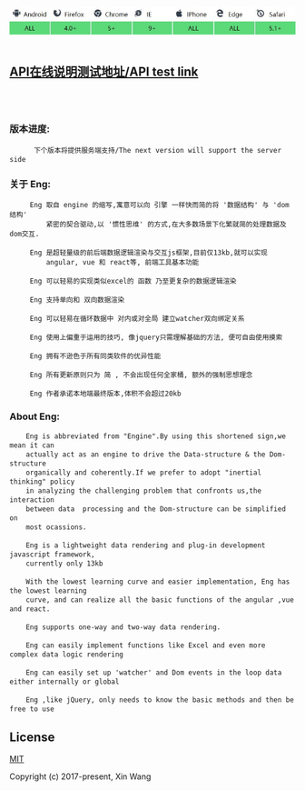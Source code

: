 
![](https://github.com/343830384/Eng/blob/master/img/JR.jpg)
<br>
<br>
## [API在线说明测试地址/API test link](http://59.110.153.171)
<br>
<br> 

### 版本进度:
          下个版本将提供服务端支持/The next version will support the server side

### 关于 Eng:
         Eng 取自 engine 的缩写,寓意可以向 引擎 一样快而简的将 '数据结构' 与 'dom结构'
             紧密的契合驱动,以 '惯性思维' 的方式,在大多数场景下化繁就简的处理数据及dom交互.

         Eng 是超轻量级的前后端数据逻辑渲染与交互js框架,目前仅13kb,就可以实现 
             angular, vue 和 react等, 前端工具基本功能
                    
         Eng 可以轻易的实现类似excel的 函数 乃至更复杂的数据逻辑渲染
         
         Eng 支持单向和 双向数据渲染
         
         Eng 可以轻易在循环数据中 对内或对全局 建立watcher双向绑定关系
         
         Eng 使用上偏重于运用的技巧, 像jquery只需理解基础的方法, 便可自由使用摸索
         
         Eng 拥有不逊色于所有同类软件的优异性能
         
         Eng 所有更新原则只为 简 , 不会出现任何全家桶, 额外的强制思想理念
         
         Eng 作者承诺本地端最终版本,体积不会超过20kb
### About Eng:

        Eng is abbreviated from "Engine".By using this shortened sign,we mean it can
        actually act as an engine to drive the Data-structure & the Dom-structure 
        organically and coherently.If we prefer to adopt "inertial thinking" policy 
        in analyzing the challenging problem that confronts us,the interaction 
        between data  processing and the Dom-structure can be simplified on 
        most ocassions.

        Eng is a lightweight data rendering and plug-in development javascript framework, 
        currently only 13kb
        
        With the lowest learning curve and easier implementation, Eng has the lowest learning 
        curve, and can realize all the basic functions of the angular ,vue and react.
        
        Eng supports one-way and two-way data rendering.
        
        Eng can easily implement functions like Excel and even more complex data logic rendering
        
        Eng can easily set up 'watcher' and Dom events in the loop data either internally or global
        
        Eng ,like jQuery, only needs to know the basic methods and then be free to use

## License

[MIT](http://opensource.org/licenses/MIT)

Copyright (c) 2017-present, Xin Wang

